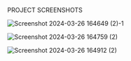 PROJECT SCREENSHOTS

![Screenshot 2024-03-26 164649 (2)-1](https://github.com/yashistrash/History-of-The-Creed/assets/164722467/d32344d4-ab83-43c8-8c0d-4e2bf6069318)

![Screenshot 2024-03-26 164759 (2)](https://github.com/yashistrash/History-of-The-Creed/assets/164722467/89fc82c4-ac59-4972-82ee-52753d8ef123)

![Screenshot 2024-03-26 164912 (2)](https://github.com/yashistrash/History-of-The-Creed/assets/164722467/92cb4c97-53eb-4552-9ef8-ca7dfa795f00)
